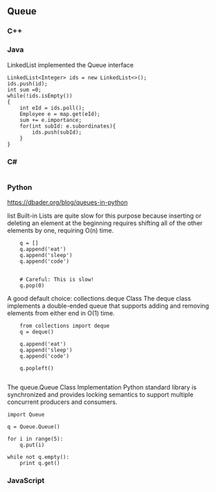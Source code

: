 ## Queue
### C++
### Java
LinkedList implemented the Queue interface
```
LinkedList<Integer> ids = new LinkedList<>();
ids.push(id);
int sum =0;
while(!ids.isEmpty())
{
    int eId = ids.poll();
    Employee e = map.get(eId);
    sum += e.importance;
    for(int subId: e.subordinates){
        ids.push(subId);
    }
}

```
### C#
```  

```
### Python
https://dbader.org/blog/queues-in-python

list Built-in
Lists are quite slow for this purpose because inserting or deleting an element at the beginning requires shifting all of the other elements by one, requiring O(n) time.
```
    q = []
    q.append('eat')
    q.append('sleep')
    q.append('code')

   
    # Careful: This is slow!
    q.pop(0)
```
A good default choice: collections.deque Class
The deque class implements a double-ended queue that supports adding and removing elements from either end in O(1) time.
```
    from collections import deque
    q = deque()

    q.append('eat')
    q.append('sleep')
    q.append('code')

    q.popleft()
    
```
The queue.Queue Class
Implementation Python standard library is synchronized and provides locking semantics to support multiple concurrent producers and consumers.
```
import Queue

q = Queue.Queue()

for i in range(5):
    q.put(i)

while not q.empty():
    print q.get()
```    
### JavaScript
```
```